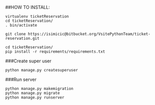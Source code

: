 ##HOW TO INSTALL:

````
virtualenv ticketReservation
cd ticketReservation/
. bin/activate

git clone https://isimicic@bitbucket.org/VsitePythonTeam/ticket-reservation.git

cd ticketReservation/
pip install -r requirements/requirements.txt
````

###Create super user

````
python manage.py createsuperuser
````

###Run server

````
python manage.py makemigration
python manage.py migrate    
python manage.py runserver
````